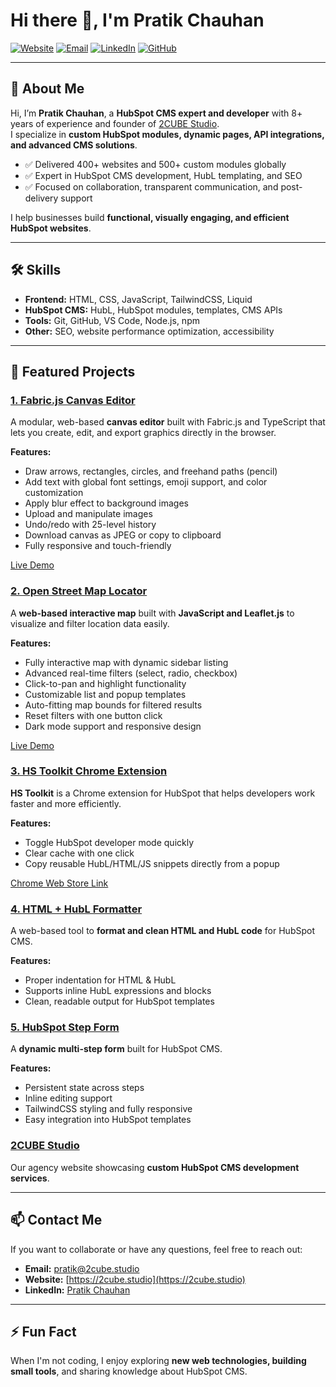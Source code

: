 # Hi there 👋, I'm Pratik Chauhan

[![Website](https://img.shields.io/badge/Website-2cube.studio-blue)](https://2cube.studio)
[![Email](https://img.shields.io/badge/Email-pratik@2cube.studio-red)](mailto:pratik@2cube.studio)
[![LinkedIn](https://img.shields.io/badge/LinkedIn-PratikChauhan-blue)](https://www.linkedin.com/in/pratik-chauhan-cp/)
[![GitHub](https://img.shields.io/badge/GitHub-pratikchauhan14-black)](https://github.com/pratikchauhan14)

---
## 👋 About Me

Hi, I’m **Pratik Chauhan**, a **HubSpot CMS expert and developer** with 8+ years of experience and founder of [2CUBE Studio](https://2cube.studio).  
I specialize in **custom HubSpot modules, dynamic pages, API integrations, and advanced CMS solutions**.  

- ✅ Delivered 400+ websites and 500+ custom modules globally  
- ✅ Expert in HubSpot CMS development, HubL templating, and SEO  
- ✅ Focused on collaboration, transparent communication, and post-delivery support  

I help businesses build **functional, visually engaging, and efficient HubSpot websites**.  

---
## 🛠️ Skills

- **Frontend:** HTML, CSS, JavaScript, TailwindCSS, Liquid
- **HubSpot CMS:** HubL, HubSpot modules, templates, CMS APIs
- **Tools:** Git, GitHub, VS Code, Node.js, npm
- **Other:** SEO, website performance optimization, accessibility

---
## 🚀 Featured Projects

### [1. Fabric.js Canvas Editor](https://pratikchauhan14.github.io/canvas-editor-public/)
A modular, web-based **canvas editor** built with Fabric.js and TypeScript that lets you create, edit, and export graphics directly in the browser.

**Features:**  
- Draw arrows, rectangles, circles, and freehand paths (pencil)  
- Add text with global font settings, emoji support, and color customization  
- Apply blur effect to background images  
- Upload and manipulate images  
- Undo/redo with 25-level history  
- Download canvas as JPEG or copy to clipboard  
- Fully responsive and touch-friendly  

[Live Demo](https://pratikchauhan14.github.io/canvas-editor-public/)

### [2. Open Street Map Locator](https://pratikchauhan14.github.io/open-street-map-locator/)  
A **web-based interactive map** built with **JavaScript and Leaflet.js** to visualize and filter location data easily.  

**Features:**  
- Fully interactive map with dynamic sidebar listing  
- Advanced real-time filters (select, radio, checkbox)  
- Click-to-pan and highlight functionality  
- Customizable list and popup templates  
- Auto-fitting map bounds for filtered results  
- Reset filters with one button click  
- Dark mode support and responsive design  

[Live Demo](https://pratikchauhan14.github.io/open-street-map-locator/)  


### [3. HS Toolkit Chrome Extension](https://chrome.google.com/webstore/detail/hs-toolkit/adbgdmoblkaglinaodfjjjcckcgkcecf)
**HS Toolkit** is a Chrome extension for HubSpot that helps developers work faster and more efficiently.  

**Features:**
- Toggle HubSpot developer mode quickly  
- Clear cache with one click  
- Copy reusable HubL/HTML/JS snippets directly from a popup  

[Chrome Web Store Link](https://chrome.google.com/webstore/detail/hs-toolkit/adbgdmoblkaglinaodfjjjcckcgkcecf)

### [4. HTML + HubL Formatter](https://pratikchauhan14.github.io/hubl-html-cleaner/)  
A web-based tool to **format and clean HTML and HubL code** for HubSpot CMS.  

**Features:**
- Proper indentation for HTML & HubL  
- Supports inline HubL expressions and blocks  
- Clean, readable output for HubSpot templates  

### [5. HubSpot Step Form](https://pratikchauhan14.github.io/step-form/)  
A **dynamic multi-step form** built for HubSpot CMS.  

**Features:**
- Persistent state across steps  
- Inline editing support  
- TailwindCSS styling and fully responsive  
- Easy integration into HubSpot templates  


### [2CUBE Studio](https://2cube.studio/)  
Our agency website showcasing **custom HubSpot CMS development services**.  

---
## 📫 Contact Me

If you want to collaborate or have any questions, feel free to reach out:  

- **Email:** [pratik@2cube.studio](mailto:pratik@2cube.studio)  
- **Website:** [https://2cube.studio](https://2cube.studio)  
- **LinkedIn:** [Pratik Chauhan](https://www.linkedin.com/in/pratik-chauhan)

---
## ⚡ Fun Fact

When I'm not coding, I enjoy exploring **new web technologies, building small tools**, and sharing knowledge about HubSpot CMS.

